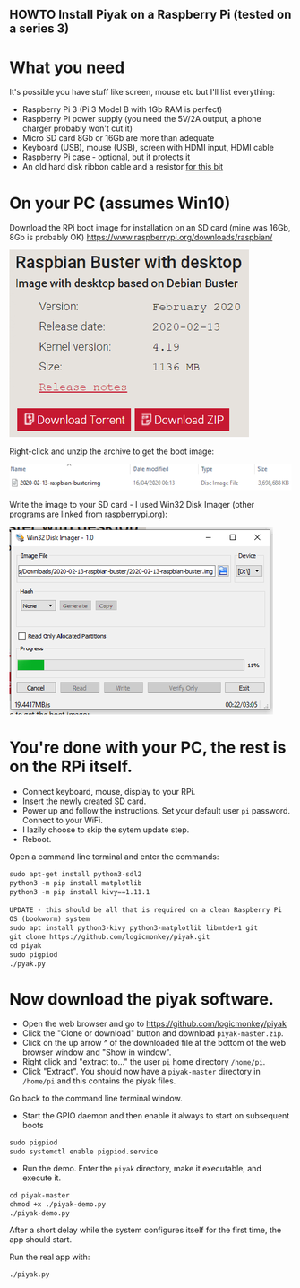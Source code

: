## HOWTO Install Piyak on a Raspberry Pi (tested on a series 3)
# What you need
It's possible you have stuff like screen, mouse etc but I'll list everything:
* Raspberry Pi 3 (Pi 3 Model B with 1Gb RAM is perfect)
* Raspberry Pi power supply (you need the 5V/2A output, a phone charger probably won't cut it)
* Micro SD card 8Gb or 16Gb are more than adequate
* Keyboard (USB), mouse (USB), screen with HDMI input, HDMI cable
* Raspberry Pi case - optional, but it protects it
* An old hard disk ribbon cable and a resistor [for this bit](https://github.com/logicmonkey/piyak/wiki/Connecting-the-Raspberry-Pi)

# On your PC (assumes Win10)
Download the RPi boot image for installation on an SD card (mine was 16Gb, 8Gb is probably OK) https://www.raspberrypi.org/downloads/raspbian/

![buster](https://github.com/logicmonkey/piyak/blob/master/images/raspbian_buster.png)

Right-click and unzip the archive to get the boot image:

![diskimage](https://github.com/logicmonkey/piyak/blob/master/images/show_boot_image.png)

Write the image to your SD card - I used Win32 Disk Imager (other programs are linked from raspberrypi.org):

![wrdiskimage](https://github.com/logicmonkey/piyak/blob/master/images/wr_boot_image.png)

# You're done with your PC, the rest is on the RPi itself.

* Connect keyboard, mouse, display to your RPi.
* Insert the newly created SD card.
* Power up and follow the instructions. Set your default user `pi` password. Connect to your WiFi.
* I lazily choose to skip the sytem update step.
* Reboot.

Open a command line terminal and enter the commands:
```
sudo apt-get install python3-sdl2
python3 -m pip install matplotlib
python3 -m pip install kivy==1.11.1

UPDATE - this should be all that is required on a clean Raspberry Pi OS (bookworm) system
sudo apt install python3-kivy python3-matplotlib libmtdev1 git
git clone https://github.com/logicmonkey/piyak.git
cd piyak
sudo pigpiod
./pyak.py
```
# Now download the piyak software.
* Open the web browser and go to https://github.com/logicmonkey/piyak
* Click the "Clone or download" button and download `piyak-master.zip`.
* Click on the up arrow ^ of the downloaded file at the bottom of the web browser window and "Show in window".
* Right click and "extract to..." the user `pi` home directory `/home/pi`.
* Click "Extract".
You should now have a `piyak-master` directory in `/home/pi` and this contains the piyak files.

Go back to the command line terminal window.
* Start the GPIO daemon and then enable it always to start on subsequent boots
```
sudo pigpiod
sudo systemctl enable pigpiod.service
```
* Run the demo. Enter the `piyak` directory, make it executable, and execute it.
```
cd piyak-master
chmod +x ./piyak-demo.py
./piyak-demo.py
```
After a short delay while the system configures itself for the first time, the app should start.

Run the real app with:
```
./piyak.py
```
